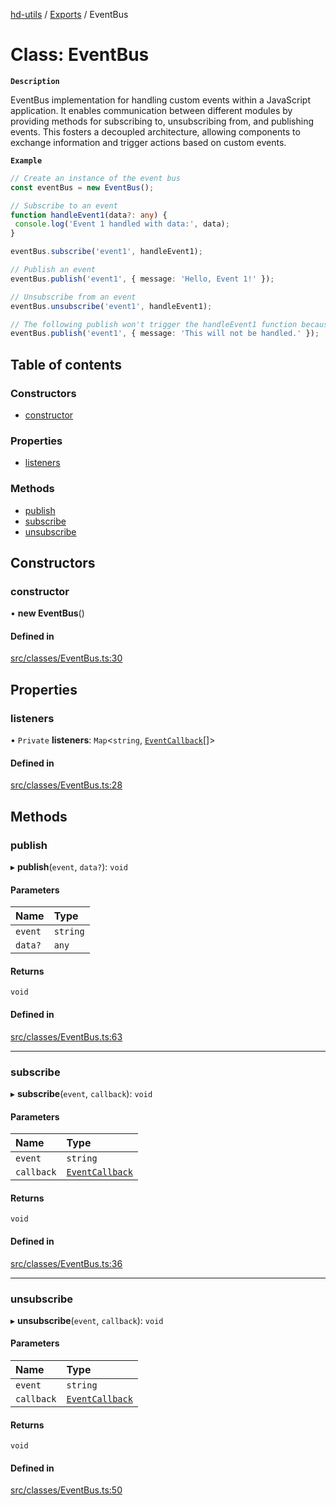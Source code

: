 [hd-utils](../README.md) / [Exports](../modules.md) / EventBus

# Class: EventBus

**`Description`**

EventBus implementation for handling custom events within a JavaScript application. It enables communication between different modules by providing methods for subscribing to, unsubscribing from, and publishing events. This fosters a decoupled architecture, allowing components to exchange information and trigger actions based on custom events.

**`Example`**

```ts
// Create an instance of the event bus
const eventBus = new EventBus();

// Subscribe to an event
function handleEvent1(data?: any) {
 console.log('Event 1 handled with data:', data);
}

eventBus.subscribe('event1', handleEvent1);

// Publish an event
eventBus.publish('event1', { message: 'Hello, Event 1!' });

// Unsubscribe from an event
eventBus.unsubscribe('event1', handleEvent1);

// The following publish won't trigger the handleEvent1 function because it's unsubscribed
eventBus.publish('event1', { message: 'This will not be handled.' });
```

## Table of contents

### Constructors

- [constructor](EventBus.md#constructor)

### Properties

- [listeners](EventBus.md#listeners)

### Methods

- [publish](EventBus.md#publish)
- [subscribe](EventBus.md#subscribe)
- [unsubscribe](EventBus.md#unsubscribe)

## Constructors

### constructor

• **new EventBus**()

#### Defined in

[src/classes/EventBus.ts:30](https://github.com/AhmadHddad/h-utils/blob/c63bc83/src/classes/EventBus.ts#L30)

## Properties

### listeners

• `Private` **listeners**: `Map`<`string`, [`EventCallback`](../modules.md#eventcallback)[]\>

#### Defined in

[src/classes/EventBus.ts:28](https://github.com/AhmadHddad/h-utils/blob/c63bc83/src/classes/EventBus.ts#L28)

## Methods

### publish

▸ **publish**(`event`, `data?`): `void`

#### Parameters

| Name | Type |
| :------ | :------ |
| `event` | `string` |
| `data?` | `any` |

#### Returns

`void`

#### Defined in

[src/classes/EventBus.ts:63](https://github.com/AhmadHddad/h-utils/blob/c63bc83/src/classes/EventBus.ts#L63)

___

### subscribe

▸ **subscribe**(`event`, `callback`): `void`

#### Parameters

| Name | Type |
| :------ | :------ |
| `event` | `string` |
| `callback` | [`EventCallback`](../modules.md#eventcallback) |

#### Returns

`void`

#### Defined in

[src/classes/EventBus.ts:36](https://github.com/AhmadHddad/h-utils/blob/c63bc83/src/classes/EventBus.ts#L36)

___

### unsubscribe

▸ **unsubscribe**(`event`, `callback`): `void`

#### Parameters

| Name | Type |
| :------ | :------ |
| `event` | `string` |
| `callback` | [`EventCallback`](../modules.md#eventcallback) |

#### Returns

`void`

#### Defined in

[src/classes/EventBus.ts:50](https://github.com/AhmadHddad/h-utils/blob/c63bc83/src/classes/EventBus.ts#L50)
